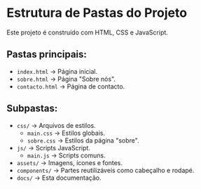 # Estrutura de Pastas do Projeto

Este projeto é construído com HTML, CSS e JavaScript.

## Pastas principais:

- `index.html` → Página inicial.
- `sobre.html` → Página "Sobre nós".
- `contacto.html` → Página de contacto.

## Subpastas:

- `css/` → Arquivos de estilos.
  - `main.css` → Estilos globais.
  - `sobre.css` → Estilos da página "sobre".
- `js/` → Scripts JavaScript.
  - `main.js` → Scripts comuns.
- `assets/` → Imagens, ícones e fontes.
- `components/` → Partes reutilizáveis como cabeçalho e rodapé.
- `docs/` → Esta documentação.
